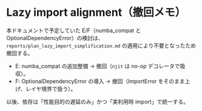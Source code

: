 # Lazy import alignment（撤回メモ）

本ドキュメントで予定していた E/F（numba_compat と OptionalDependencyError）の検討は、
`reports/plan_lazy_import_simplification.md` の適用により不要となったため撤回する。

- E: numba_compat の追加整備 → 撤回（`njit` は no-op デコレータで吸収）。
- F: OptionalDependencyError の導入 → 撤回（ImportError をそのまま上げ、レイヤ境界で扱う）。

以後、依存は「性能目的の遅延のみ」かつ「実利用時 import」で統一する。


